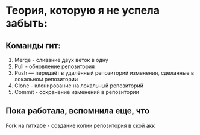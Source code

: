 # Теория, которую я не успела забыть:

## Команды гит:
1. Merge - сливание двух веток в одну
2. Pull - обновление репозитория
3. Push — передаёт в удалённый репозиторий изменения, сделанные в локальном репозитории
4. Clone - клонирование на локальный репозиторий
5. Commit - сохранение изменений в репозитории

## Пока работала, вспомнила еще, что
Fork на гитхабе - создание копии репозитория в ской акк